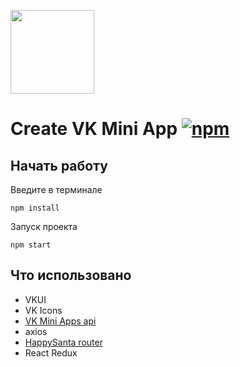 [<img width="134" src="https://vk.com/images/apps/mini_apps/vk_mini_apps_logo.svg">](https://vk.com/services)

# Create VK Mini App [![npm][npm]][npm-url]

## Начать работу

Введите в терминале

`npm install`

Запуск проекта

`npm start`

## Что использовано
* VKUI
* VK Icons
* [VK Mini Apps api](https://github.com/VKCOM/vk-mini-apps-api/ "VK Mini Apps api")
* axios
* [HappySanta router](https://github.com/HappySanta/router "Happy Santa Router")
* React Redux

[npm]: https://img.shields.io/npm/v/@vkontakte/create-vk-mini-app.svg
[npm-url]: https://npmjs.com/package/@vkontakte/create-vk-mini-app

